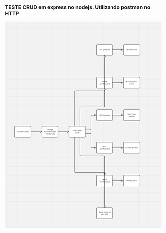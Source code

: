 
### TESTE CRUD em express no nodejs. Utilizando postman no HTTP 

![fluxoprojeto](img/fluxonode.png)
